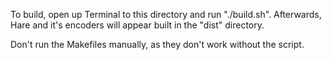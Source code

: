 To build, open up Terminal to this directory and
run "./build.sh". Afterwards, Hare and it's encoders will appear
built in the "dist" directory.

Don't run the Makefiles manually, as they don't work without the script.
